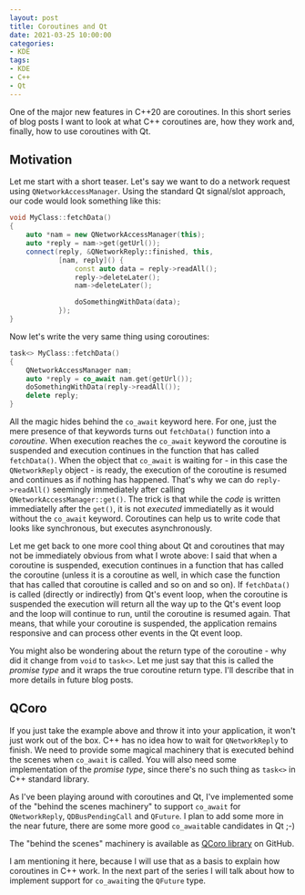 ```yaml
---
layout: post
title: Coroutines and Qt
date: 2021-03-25 10:00:00
categories:
- KDE 
tags:
- KDE
- C++
- Qt
---
```

One of the major new features in C++20 are coroutines. In this short series of blog posts I want to look at what C++
coroutines are, how they work and, finally, how to use coroutines with Qt.

## Motivation

Let me start with a short teaser. Let's say we want to do a network request using `QNetworkAccessManager`. Using the
standard Qt signal/slot approach, our code would look something like this:

```cpp
void MyClass::fetchData()
{
    auto *nam = new QNetworkAccessManager(this);
    auto *reply = nam->get(getUrl());
    connect(reply, &QNetworkReply::finished, this,
            [nam, reply]() {
                const auto data = reply->readAll();
                reply->deleteLater();
                nam->deleteLater();

                doSomethingWithData(data);
            });
}
```

Now let's write the very same thing using coroutines:

```cpp
task<> MyClass::fetchData()
{
    QNetworkAccessManager nam;
    auto *reply = co_await nam.get(getUrl());
    doSomethingWithData(reply->readAll());
    delete reply;
}
```

All the magic hides behind the `co_await` keyword here. For one, just the mere presence of that keywords turns out
`fetchData()` function into a *coroutine*. When execution reaches the `co_await` keyword the coroutine is suspended
and execution continues in the function that has called `fetchData()`. When the object that `co_await` is waiting for -
in this case the `QNetworkReply` object - is ready, the execution of the coroutine is resumed and continues as if
nothing has happened. That's why we can do `reply->readAll()` seemingly immediately after calling
`QNetworkAccessManager::get()`. The trick is that while the *code* is written immediatelly after the `get()`, it is
not *executed* immediatelly as it would without the `co_await` keyword. Coroutines can help us to write code that
looks like synchronous, but executes asynchronously.

Let me get back to one more cool thing about Qt and coroutines that may not be immediately obvious from what I wrote
above: I said that when a coroutine is suspended, execution continues in a function that has called the coroutine
(unless it is a coroutine as well, in which case the function that has called that coroutine is called and so on and
so on). If `fetchData()` is called (directly or indirectly) from Qt's event loop, when the coroutine is suspended the
execution will return all the way up to the Qt's event loop and the loop will continue to run, until the coroutine
is resumed again. That means, that while your coroutine is suspended, the application remains responsive and can
process other events in the Qt event loop.

You might also be wondering about the return type of the coroutine - why did it change from `void` to `task<>`. Let
me just say that this is called the *promise type* and it wraps the true coroutine return type. I'll describe that
in more details in future blog posts.

## QCoro

If you just take the example above and throw it into your application, it won't just work out of the box. C++ has
no idea how to wait for `QNetworkReply` to finish. We need to provide some magical machinery that is executed behind
the scenes when `co_await` is called. You will also need some implementation of the *promise type*, since there's
no such thing as `task<>` in C++ standard library.

As I've been playing around with coroutines and Qt, I've implemented some of the "behind the scenes machinery" to
support `co_await` for `QNetworkReply`, `QDBusPendingCall` and `QFuture`. I plan to add some more in the near future,
there are some more good `co_await`able candidates in Qt ;-)

The "behind the scenes" machinery is available as [QCoro library][qcoro-github] on GitHub.

I am mentioning it here, because I will use that as a basis to explain how coroutines in C++ work. In the next part
of the series I will talk about how to implement support for `co_await`ing the `QFuture` type.


[qcoro-github]: https://github.com/danvratil/qcoro



